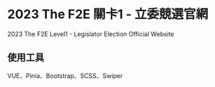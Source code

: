# 2023 The F2E 關卡1 - 立委競選官網 
2023 The F2E Level1 - Legislator Election Official Website

## 使用工具
VUE、Pinia、Bootstrap、SCSS、Swiper
